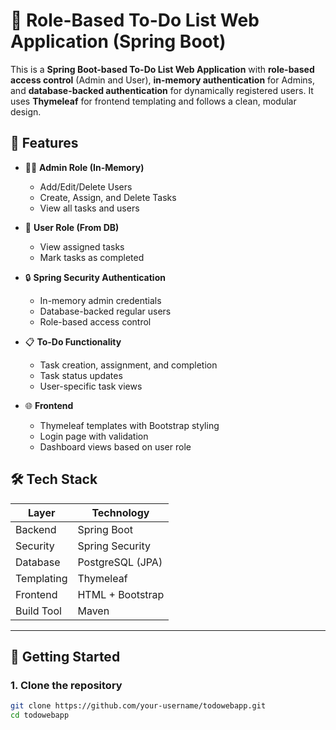 # 📝 Role-Based To-Do List Web Application (Spring Boot)

This is a **Spring Boot-based To-Do List Web Application** with **role-based access control** (Admin and User), **in-memory authentication** for Admins, and **database-backed authentication** for dynamically registered users. It uses **Thymeleaf** for frontend templating and follows a clean, modular design.

## 🔧 Features

- 🧑‍💼 **Admin Role (In-Memory)**
  - Add/Edit/Delete Users
  - Create, Assign, and Delete Tasks
  - View all tasks and users

- 👤 **User Role (From DB)**
  - View assigned tasks
  - Mark tasks as completed

- 🔒 **Spring Security Authentication**
  - In-memory admin credentials
  - Database-backed regular users
  - Role-based access control

- 📋 **To-Do Functionality**
  - Task creation, assignment, and completion
  - Task status updates
  - User-specific task views

- 🌐 **Frontend**
  - Thymeleaf templates with Bootstrap styling
  - Login page with validation
  - Dashboard views based on user role

## 🛠️ Tech Stack

| Layer       | Technology         |
|-------------|--------------------|
| Backend     | Spring Boot        |
| Security    | Spring Security    |
| Database    | PostgreSQL (JPA)   |
| Templating  | Thymeleaf          |
| Frontend    | HTML + Bootstrap   |
| Build Tool  | Maven              |

---

## 🚀 Getting Started

### 1. Clone the repository

```bash
git clone https://github.com/your-username/todowebapp.git
cd todowebapp
